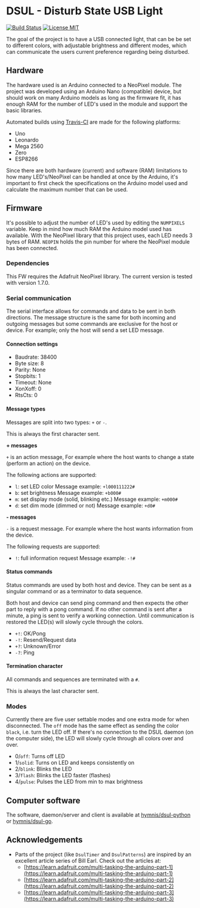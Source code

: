 # DSUL - Disturb State USB Light

[![Build Status](https://github.com/hymnis/dsul-arduino/actions/workflows/build.yml/badge.svg)](https://github.com/hymnis/dsul-arduino/actions)
[![License MIT](https://img.shields.io/badge/license-MIT-blue.svg)](https://opensource.org/licenses/MIT)

The goal of the project is to have a USB connected light, that can be be set to different colors, with adjustable brightness and different modes, which can communicate the users current preference regarding being disturbed.


## Hardware

The hardware used is an Arduino connected to a NeoPixel module. The project was developed using an Arduino Nano (compatible) device, but should work on many Arduino models as long as the firmware fit, it has enough RAM for the number of LED's used in the module and support the basic libraries.

Automated builds using [Travis-CI](https://travis-ci.com/) are made for the following platforms:

- Uno
- Leonardo
- Mega 2560
- Zero
- ESP8266

Since there are both hardware (current) and software (RAM) limitations to how many LED's/NeoPixel can be handled at once by the Arduino, it's important to first check the specifications on the Arduino model used and calculate the maximum number that can be used.


## Firmware

It's possible to adjust the number of LED's used by editing the `NUMPIXELS` variable. Keep in mind how much RAM the Arduino model used has available. With the NeoPixel library that this project uses, each LED needs 3 bytes of RAM. `NEOPIN` holds the pin number for where the NeoPixel module has been connected.

### Dependencies

This FW requires the Adafruit NeoPixel library. The current version is tested with version 1.7.0.

### Serial communication

The serial interface allows for commands and data to be sent in both directions. The message structure is the same for both incoming and outgoing messages but some commands are exclusive for the host or device. For example; only the host will send a set LED message.

#### Connection settings

- Baudrate: 38400
- Byte size: 8
- Parity: None
- Stopbits: 1
- Timeout: None
- XonXoff: 0
- RtsCts: 0

#### Message types

Messages are split into two types: `+` or `-`.

This is always the first character sent.

**+ messages**

`+` is an action message, For example where the host wants to change a state (perform an action) on the device.

The following actions are supported:

- `l`: set LED color
  Message example: `+l000111222#`
- `b`: set brightness
  Message example: `+b000#`
- `m`: set display mode (solid, blinking etc.)
  Message example: `+m000#`
- `d`: set dim mode (dimmed or not)
  Message example: `+d0#`

**- messages**

`-` is a request message. For example where the host wants information from the device.

The following requests are supported:

- `!`: full information request
  Message example: `-!#`

#### Status commands

Status commands are used by both host and device. They can be sent as a singular command or as a terminator to data sequence.

Both host and device can send ping command and then expects the other part to reply with a pong command. If no other command is sent after a minute, a ping is sent to verify a working connection. Until communication is restored the LED(s) will slowly cycle through the colors.

- `+!`: OK/Pong
- `-!`: Resend/Request data
- `+?`: Unknown/Error
- `-?`: Ping

#### Termination character

All commands and sequences are terminated with a `#`.

This is always the last character sent.

### Modes

Currently there are five user settable modes and one extra mode for when disconnected.
The `off` mode has the same effect as sending the color `black`, i.e. turn the LED off.
If there's no connection to the DSUL daemon (on the computer side), the LED will slowly cycle through all colors over and over.

- 0/`off`: Turns off LED
- 1/`solid`: Turns on LED and keeps consistently on
- 2/`blink`: Blinks the LED
- 3/`flash`: Blinks the LED faster (flashes)
- 4/`pulse`: Pulses the LED from min to max brightness

## Computer software

The software, daemon/server and client is available at [hymnis/dsul-python](https://github.com/hymnis/dsul-python) or [hymnis/dsul-go](https://github.com/hymnis/dsul-go).

## Acknowledgements

- Parts of the project (like `DsulTimer` and `DsulPatterns`) are inspired by an excellent article series of Bill Earl.
   Check out the articles at:
   - [https://learn.adafruit.com/multi-tasking-the-arduino-part-1](https://learn.adafruit.com/multi-tasking-the-arduino-part-1)
   - [https://learn.adafruit.com/multi-tasking-the-arduino-part-2](https://learn.adafruit.com/multi-tasking-the-arduino-part-2)
   - [https://learn.adafruit.com/multi-tasking-the-arduino-part-3](https://learn.adafruit.com/multi-tasking-the-arduino-part-3)
